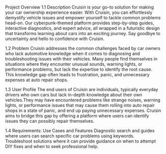 Project Overview
1.1 Description
Cruisin is your go-to solution for making your car ownership experience easier. With Cruisin, you can effortlessly demystify vehicle issues and empower yourself to tackle common problems head-on. Our cyberpunk-themed platform provides step-by-step guides, interactive diagnostics, and expert advice, all wrapped in a futuristic design that transforms learning about cars into an exciting journey. Say goodbye to uncertainty and hello to confidence with Cruisin.

1.2 Problem
Cruisin addresses the common challenges faced by car owners who lack automotive knowledge when it comes to diagnosing and troubleshooting issues with their vehicles. Many people find themselves in situations where they encounter unusual sounds, warning lights, or performance problems, but lack the expertise to identify the root cause. This knowledge gap often leads to frustration, panic, and unnecessary expenses at auto repair shops.

1.3 User Profile
The end users of Cruisin are individuals, typically everyday drivers who own cars but lack in-depth knowledge about their own vehicles.They may have encountered problems like strange noises, warning lights, or performance issues that may cause them rolling into auto repair shops in a state of panic, and end up paying unnecessary expenses. Cruisin aims to bridge this gap by offering a platform where users can identify issues they can possibly repair themselves.

1.4 Requirements: Use Cases and Features
Diagnostic search and guides where users can search specific car problems using keywords.
Troubleshoot solutions where it can provide guidance on when to attempt DIY fixes and when to seek professional help.